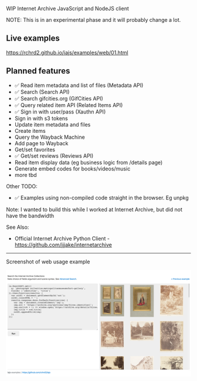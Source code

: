 WIP Internet Archive JavaScript and NodeJS client

NOTE: This is in an experimental phase and it will probably change a lot.

## Live examples

<https://rchrd2.github.io/iajs/examples/web/01.html>

## Planned features

- ✅ Read item metadata and list of files (Metadata API)
- ✅ Search (Search API)
- ✅ Search gifcities.org (GifCities API)
- ✅ Query related item API (Related Items API)
- ✅ Sign in with user/pass (Xauthn API)
- Sign in with s3 tokens
- Update item metadata and files
- Create items
- Query the Wayback Machine
- Add page to Wayback
- Get/set favorites
- ✅ Get/set reviews (Reviews API)
- Read item display data (eg business logic from /details page)
- Generate embed codes for books/videos/music
- more tbd

Other TODO:

- ✅ Examples using non-compiled code straight in the browser. Eg unpkg

Note:
I wanted to build this while I worked at Internet Archive, but did not have the bandwidth

See Also:

- Official Internet Archive Python Client - https://github.com/jjjake/internetarchive

---

Screenshot of web usage example

![screenshot](./documentation/img/examples-ss-1.png)
